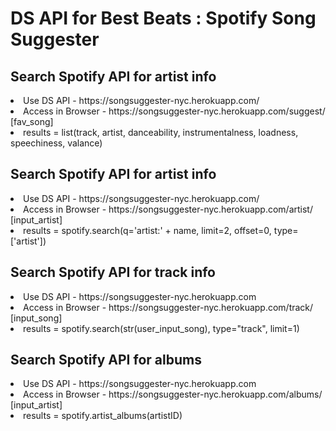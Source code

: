 # DS API for Best Beats : Spotify Song Suggester


## Search Spotify API for artist info

<li>Use DS API - https://songsuggester-nyc.herokuapp.com/
<li>Access in Browser - https://songsuggester-nyc.herokuapp.com/suggest/ [fav_song]

<li>results = list(track, artist, danceability, instrumentalness, loadness, speechiness, valance)





## Search Spotify API for artist info

<li>Use DS API - https://songsuggester-nyc.herokuapp.com/
<li>Access in Browser - https://songsuggester-nyc.herokuapp.com/artist/ [input_artist]

<li>results = spotify.search(q='artist:' + name, limit=2, offset=0, type=['artist'])

## Search Spotify API for track info
<li>Use DS API - https://songsuggester-nyc.herokuapp.com
<li>Access in Browser - https://songsuggester-nyc.herokuapp.com/track/ [input_song]

<li>results = spotify.search(str(user_input_song), type="track", limit=1)


## Search Spotify API for albums

<li>Use DS API - https://songsuggester-nyc.herokuapp.com
<li>Access in Browser - https://songsuggester-nyc.herokuapp.com/albums/ [input_artist]

<li>results = spotify.artist_albums(artistID)